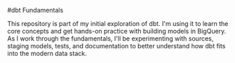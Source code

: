 #dbt Fundamentals

This repository is part of my initial exploration of dbt. I'm using it to learn the core concepts and get hands-on practice with building models in BigQuery. As I work through the fundamentals, I'll be experimenting with sources, staging models, tests, and documentation to better understand how dbt fits into the modern data stack.
